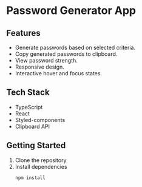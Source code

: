 # Password Generator App

## Features
- Generate passwords based on selected criteria.
- Copy generated passwords to clipboard.
- View password strength.
- Responsive design.
- Interactive hover and focus states.

## Tech Stack
- TypeScript
- React
- Styled-components
- Clipboard API

## Getting Started
1. Clone the repository
2. Install dependencies
   ```sh
   npm install

